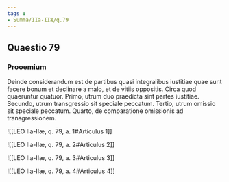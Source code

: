 ```yaml
---
tags : 
- Summa/IIa-IIæ/q.79
---
```


## Quaestio 79

### Prooemium

Deinde considerandum est de partibus quasi integralibus iustitiae quae sunt facere bonum et declinare a malo, et de vitiis oppositis. Circa quod quaeruntur quatuor. Primo, utrum duo praedicta sint partes iustitiae. Secundo, utrum transgressio sit speciale peccatum. Tertio, utrum omissio sit speciale peccatum. Quarto, de comparatione omissionis ad transgressionem.

![[LEO IIa-IIæ, q. 79, a. 1#Articulus 1]]

![[LEO IIa-IIæ, q. 79, a. 2#Articulus 2]]

![[LEO IIa-IIæ, q. 79, a. 3#Articulus 3]]

![[LEO IIa-IIæ, q. 79, a. 4#Articulus 4]]

